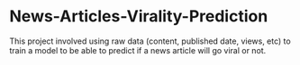 # News-Articles-Virality-Prediction

This project involved using raw data (content, published date, views, etc) to train a model to be able to predict if a news article will go viral or not. 
